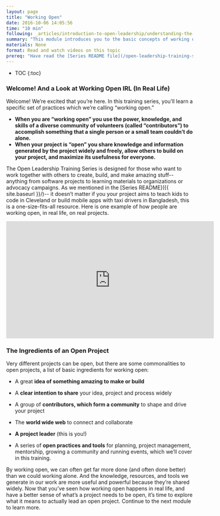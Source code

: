 ```yaml
---
layout: page
title: "Working Open"
date: 2016-10-06 14:05:56
time: "10 min"
following: _articles/introduction-to-open-leadership/understanding-the-project-lead-role.md
summary: "This module introduces you to the basic concepts of working open."
materials: None
format: Read and watch videos on this topic
prereq: "Have read the [Series README file](/open-leadership-training-series/)"
---
```

* TOC
{:toc}

### Welcome! And a Look at Working Open IRL (In Real Life)

Welcome! We’re excited that you’re here. In this training series, you’ll learn a specific set of practices which we’re calling “working open.”

*   **When you are “working open” you use the power, knowledge, and skills of a diverse community of volunteers (called “contributors”) to accomplish something that a single person or a small team couldn’t do alone.**
*   **When your project is “open” you share knowledge and information generated by the project widely and freely, allow others to build on your project, and maximize its usefulness for everyone.**

The Open Leadership Training Series is designed for those who want to work together with others to create, build, and make amazing stuff-- anything from software projects to learning materials to organizations or advocacy campaigns. As we mentioned in the [Series README]({{ site.baseurl }}/)-- it doesn’t matter if you your project aims to teach kids to code in Cleveland or build mobile apps with taxi drivers in Bangladesh, this is a one-size-fits-all resource. Here is one example of how people are working open, in real life, on real projects.


<iframe width="560" height="315" src="https://www.youtube.com/embed/S9sZglPGS2E" frameborder="0" allowfullscreen></iframe>

### The Ingredients of an Open Project

Very different projects can be open, but there are some commonalities to open projects, a list of basic ingredients for working open:

*   A great **idea of something amazing to make or build**

*   A **clear intention to share** your idea, project and process widely

*   A group of **contributors, which form a community** to shape and drive your project

*   The **world wide web** to connect and collaborate

*   **A project leader** (this is you!)

*   A series of **open practices and tools** for planning, project management, mentorship, growing a community and running events, which we’ll cover in this training.

By working open, we can often get far more done (and often done better) than we could working alone. And the knowledge, resources, and tools we generate in our work are more useful and powerful because they’re shared widely. Now that you’ve seen how working open happens in real life, and have a better sense of what’s a project needs to be open, it’s time to explore what it means to actually lead an open project. Continue to the next module to learn more.